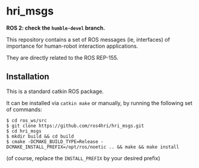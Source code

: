 hri_msgs
========

**ROS 2: check the `humble-devel` branch.**

This repository contains a set of ROS messages (ie, interfaces) of importance
for human-robot interaction applications.

They are directly related to the ROS REP-155.

Installation
------------

This is a standard catkin ROS package.

It can be installed via `catkin make` or manually, by running the following set
of commands:

```
$ cd ros_ws/src
$ git clone https://github.com/ros4hri/hri_msgs.git
$ cd hri_msgs
$ mkdir build && cd build
$ cmake -DCMAKE_BUILD_TYPE=Release -DCMAKE_INSTALL_PREFIX=/opt/ros/noetic .. && make && make install
```

(of course, replace the `INSTALL_PREFIX` by your desired prefix)
